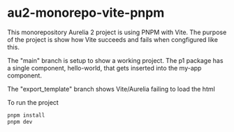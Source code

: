 # au2-monorepo-vite-pnpm

This monorepository Aurelia 2 project is using PNPM with Vite.  The purpose of the project is show how Vite succeeds and fails when congfigured like this.

The "main" branch is setup to show a working project.  The p1 package has a single component, hello-world, that gets inserted into the my-app component.

The "export_template" branch shows Vite/Aurelia failing to load the html

To run the project
```bash
pnpm install
pnpm dev
```
